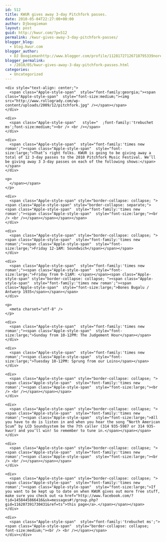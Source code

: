 ```yaml
---
id: 512
title: KWUR gives away 3-day Pitchfork passes.
date: 2010-05-04T22:27:00+00:00
author: Djboogieman
layout: post
guid: http://kwur.com/?p=512
permalink: /kwur-gives-away-3-day-pitchfork-passes/
blogger_blog:
  - blog.kwur.com
blogger_author:
  - DJ Boogiemanhttp://www.blogger.com/profile/11281727126718795339noreply@blogger.com
blogger_permalink:
  - /2010/05/kwur-gives-away-3-day-pitchfork-passes.html
categories:
  - Uncategorized
---
```

<div class="pf-content">
  <p>
    <span class="Apple-style-span"  style="font-family:georgia;"><span class="Apple-style-span"  style="font-size:medium;"></p> 
    
    <div style="text-align: center;">
      <span class="Apple-style-span"  style="font-family:georgia;"><span class="Apple-style-span"  style="font-size:medium;"><img src="http://www.rollogrady.com/wp-content/uploads/2009/12/pitchfork.jpg" /></span></span>
    </div>
    
    <div>
      <span class="Apple-style-span"   style="  ;font-family:'trebuchet ms';font-size:medium;"><br /> <br /></span>
    </div>
    
    <div>
      <span class="Apple-style-span"  style="font-family:'times new roman';"><span class="Apple-style-span"  style="font-size:large;">That’s right folks. KWUR is going to be giving away a total of 12 3-day passes to the 2010 Pitchfork Music Festival. We’ll be giving away 3 3-day passes on each of the following shows:</span></span>
    </div>
    
    <p>
      </span></span>
    </p>
    
    <div>
      <span class="Apple-style-span" style="border-collapse: collapse; "><span class="Apple-style-span" style="border-collapse: separate;"><span class="Apple-style-span"  style="font-family:'times new roman';"><span class="Apple-style-span"  style="font-size:large;"><br /> <br /></span></span></span></span>
    </div>
    
    <div>
      <span class="Apple-style-span" style="border-collapse: collapse; "><span class="Apple-style-span"  style="font-family:'times new roman';"><span class="Apple-style-span"  style="font-size:large;">Friday 12-1AM: Soundwich</span></span></span>
    </div>
    
    <div>
      <span class="Apple-style-span"  style="font-family:'times new roman';"><span class="Apple-style-span"  style="font-size:large;">Friday from 9-11AM: </span></span><span class="Apple-style-span" style="border-collapse: collapse; "><span class="Apple-style-span"  style="font-family:'times new roman';"><span class="Apple-style-span"  style="font-size:large;">Bones Bugalu / Antwerp 1935</span></span></span>
    </div>
    
    <p>
      <meta charset="utf-8" />
    </p>
    
    <div>
      <span class="Apple-style-span"  style="font-family:'times new roman';"><span class="Apple-style-span"  style="font-size:large;">Sunday from 10-12PM: The Judgement Hour</span></span>
    </div>
    
    <div>
      <span class="Apple-style-span"  style="font-family:'times new roman';"><span class="Apple-style-span"  style="font-size:large;">Tuesday 10-12PM: Sprung from our Loins</span></span>
    </div>
    
    <div>
      <span class="Apple-style-span" style="border-collapse: collapse; "><span class="Apple-style-span"  style="font-family:'times new roman';"><span class="Apple-style-span"  style="font-size:large;"><br /> <br /></span></span></span>
    </div>
    
    <div>
      <span class="Apple-style-span" style="border-collapse: collapse; "><span class="Apple-style-span"  style="font-family:'times new roman';"><span class="Apple-style-span"  style="font-size:large;">All you have to do is listen in and when you hear the song “North American Scum” by LCD Soundsystem be the 7th caller (314 935-5987 or 314 935-kwur) and you’ll win! So remember to tune in.</span></span></span>
    </div>
    
    <div>
      <span class="Apple-style-span" style="border-collapse: collapse; "><span class="Apple-style-span"  style="font-family:'times new roman';"><span class="Apple-style-span"  style="font-size:large;"><br /> <br /></span></span></span>
    </div>
    
    <div>
      <span class="Apple-style-span" style="border-collapse: collapse; "><span class="Apple-style-span"  style="font-family:'times new roman';"><span class="Apple-style-span"  style="font-size:large;">If you want to be kept up to date on when KWUR gives out more free stuff, make sure you check out <a href="http://www.facebook.com/?tid=1458445866416&sk=messages#!/group.php?gid=116207391730431&ref=ts">this page</a>.</span></span></span>
    </div>
    
    <div>
      <span class="Apple-style-span"  style="font-family:'trebuchet ms';"><span class="Apple-style-span"  style="border-collapse: collapse; font-size:medium;"><br /> <br /></span></span>
    </div></div>